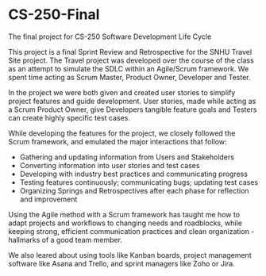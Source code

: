 # CS-250-Final
The final project for CS-250 Software Development Life Cycle

This project is a final Sprint Review and Retrospective for the SNHU Travel Site project. The Travel project was developed over the course of the class as an attempt to simulate the SDLC within an Agile/Scrum framework. We spent time acting as Scrum Master, Product Owner, Developer and Tester. 

In the project we were both given and created user stories to simplify project features and guide development. User stories, made while acting as a Scrum Product Owner, give Developers tangible feature goals and Testers can create highly specific test cases. 

While developing the features for the project, we closely followed the Scrum framework, and emulated the major interactions that follow:
 - Gathering and updating information from Users and Stakeholders
 - Converting information into user stories and test cases
 - Developing with industry best practices and communicating progress
 - Testing features continuously; communicating bugs; updating test cases
 - Organizing Springs and Retrospectives after each phase for reflection and improvement

Using the Agile method with a Scrum framework has taught me how to adapt projects and workflows to changing needs and roadblocks, while keeping strong, efficient communication practices and clean organization - hallmarks of a good team member.

We also leared about using tools like Kanban boards, project management software like Asana and Trello, and sprint managers like Zoho or Jira.
